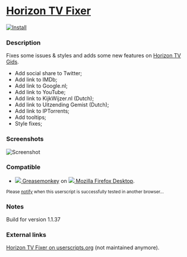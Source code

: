 # [Horizon TV Fixer](https://github.com/jerone/UserScripts/tree/master/Horizon_TV_Fixer)

[![Install](https://raw.github.com/jerone/UserScripts/master/_resources/Install-button.jpg)](https://github.com/jerone/UserScripts/raw/master/Horizon_TV_Fixer/155147.user.js)

### Description

Fixes some issues & styles and adds some new features on [Horizon TV Gids](https://www.horizon.tv/nl_nl/tv-gids.html).

* Add social share to Twitter;
* Add link to IMDb;
* Add link to Google.nl;
* Add link to YouTube;
* Add link to KijkWijzer.nl (Dutch);
* Add link to Uitzending Gemist (Dutch);
* Add link to IPTorrents;
* Add tooltips;
* Style fixes;

### Screenshots

![Screenshot](https://f.cloud.github.com/assets/55841/2181542/15691594-9756-11e3-80f9-84339b59acb3.jpg)

### Compatible

- [![](https://raw.github.com/jerone/UserScripts/master/_resources/Greasemonkey.png) Greasemonkey](https://addons.mozilla.org/en-US/firefox/addon/greasemonkey/) on [![](https://raw.github.com/jerone/UserScripts/master/_resources/Firefox.png) Mozilla Firefox Desktop](http://www.mozilla.org/en-US/firefox/fx/#desktop).

<sub>Please [notify](https://github.com/jerone/UserScripts/issues/new) when this userscript is successfully tested in another browser...</sub>

### Notes

Build for version 1.1.37

### External links

[Horizon TV Fixer on userscripts.org](http://userscripts.org/scripts/show/155147) (not maintained anymore).
